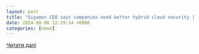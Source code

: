 ```yaml
---
layout: post
title: "Gigamon CEO says companies need better hybrid cloud security | Frontier Enterprise"
date: 2024-08-06 12:19:14 +0000
categories: [news]
---
```


[Читати далі](https://www.frontier-enterprise.com/gigamon-ceo-says-companies-need-better-hybrid-cloud-security/)
